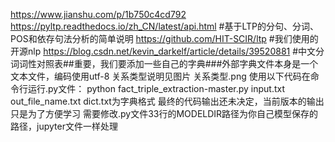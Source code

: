https://www.jianshu.com/p/1b750c4cd792  https://pyltp.readthedocs.io/zh_CN/latest/api.html #基于LTP的分句、分词、POS和依存句法分析的简单说明
https://github.com/HIT-SCIR/ltp #我们使用的开源nlp
https://blog.csdn.net/kevin_darkelf/article/details/39520881 #中文分词词性对照表##重要，我们要添加一些自己的字典###外部字典文件本身是一个文本文件，编码使用utf-8
关系类型说明见图片 关系类型.png
使用以下代码在命令行运行.py文件：
python fact_triple_extraction-master.py input.txt out_file_name.txt 
dict.txt为字典格式
最终的代码输出还未决定，当前版本的输出只是为了方便学习
需要修改.py文件33行的MODELDIR路径为你自己模型保存的路径，jupyter文件一样处理